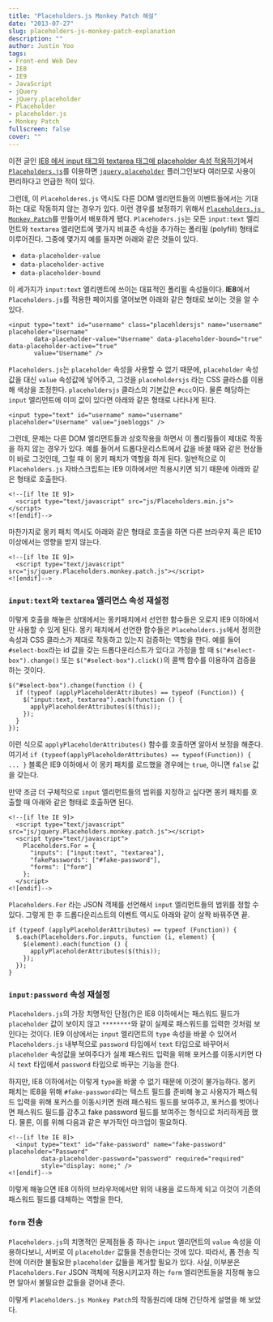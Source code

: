 ```yaml
---
title: "Placeholders.js Monkey Patch 해설"
date: "2013-07-27"
slug: placeholders-js-monkey-patch-explanation
description: ""
author: Justin Yoo
tags:
- Front-end Web Dev
- IE8
- IE9
- JavaScript
- jQuery
- jQuery.placeholder
- Placeholder
- placeholder.js
- Monkey Patch
fullscreen: false
cover: ""
---
```


이전 글인 [IE8 에서 input 태그와 textarea 태그에 placeholder 속성 적용하기](http://blog.aliencube.org/post/55867304483/ie8-input-textarea-placeholder)에서 [`Placeholders.js`](http://jamesallardice.github.io/Placeholders.js)를 이용하면 [`jquery.placeholder`](https://github.com/mathiasbynens/jquery-placeholder) 플러그인보다 여러모로 사용이 편리하다고 언급한 적이 있다.

그런데, 이 `Placeholderes.js` 역시도 다른 DOM 엘리먼트들의 이벤트들에서는 기대하는 대로 작동하지 않는 경우가 있다. 이런 경우를 보정하기 위해서 [`Placeholders.js Monkey Patch`](https://github.com/aliencube/Placeholders.js-Monkey-Patch)를 만들어서 배포하게 됐다. `Placehoders.js`는 모든 `input:text` 엘리먼트와 `textarea` 엘리먼트에 몇가지 비표준 속성을 추가하는 폴리필 (polyfill) 형태로 이루어진다. 그중에 몇가지 예를 들자면 아래와 같은 것들이 있다.

- `data-placeholder-value`
- `data-placeholder-active`
- `data-placeholder-bound`

이 세가지가 `input:text` 엘리멘트에 쓰이는 대표적인 폴리필 속성들이다. **IE8**에서 `Placeholders.js`를 적용한 페이지를 열어보면 아래와 같은 형태로 보이는 것을 알 수 있다.

```
<input type="text" id="username" class="placehldersjs" name="username" placeholder="Username"
       data-placeholder-value="Username" data-placeholder-bound="true" data-placeholder-active="true"
       value="Username" />

```

`Placeholders.js`는 `placeholder` 속성을 사용할 수 없기 때문에, `placeholder` 속성값을 대신 `value` 속성값에 넣어주고, 그것을 `placeholdersjs` 라는 CSS 클라스를 이용해 색상을 조정한다. `placeholdersjs` 클라스의 기본값은 `#ccc`이다. 물론 해당하는 `input` 엘리먼트에 이미 값이 있다면 아래와 같은 형태로 나타나게 된다.

```
<input type="text" id="username" name="username" placeholder="Username" value="joebloggs" />

```

그런데, 문제는 다른 DOM 엘리먼트들과 상호작용을 하면서 이 폴리필들이 제대로 작동을 하지 않는 경우가 있다. 예를 들어서 드롭다운리스트에서 값을 바꿀 때와 같은 현상들이 바로 그것인데, 그럴 때 이 몽키 패치가 역할을 하게 된다. 일반적으로 이 `Placeholders.js` 자바스크립트는 IE9 이하에서만 적용시키면 되기 때문에 아래와 같은 형태로 호출한다.

```
<!--[if lte IE 9]>
  <script type="text/javascript" src="js/Placeholders.min.js"></script>
<![endif]-->

```

마찬가지로 몽키 패치 역시도 아래와 같은 형태로 호출을 하면 다른 브라우저 혹은 IE10 이상에서는 영향을 받지 않는다.

```
<!--[if lte IE 9]>
  <script type="text/javascript" src="js/jquery.Placeholders.monkey.patch.js"></script>
<![endif]-->

```

### `input:text`와 `textarea` 엘리먼스 속성 재설정

이렇게 호출을 해놓은 상태에서는 몽키패치에서 선언한 함수들은 오로지 IE9 이하에서만 사용할 수 있게 된다. 몽키 패치에서 선언한 함수들은 `Placeholders.js`에서 정의한 속성과 CSS 클라스가 제대로 작동하고 있는지 검증하는 역할을 한다. 예를 들어 `#select-box`라는 id 값을 갖는 드롭다운리스트가 있다고 가정을 할 때 `$("#select-box").change()` 또는 `$("#select-box").click()`의 콜백 함수를 이용하여 검증을 하는 것이다.

```
$("#select-box").change(function () {
  if (typeof (applyPlaceholderAttributes) == typeof (Function)) {
    $("input:text, textarea").each(function () {
      applyPlaceholderAttributes($(this));
    });
  }
});

```

이런 식으로 `applyPlaceholderAttributes()` 함수를 호출하면 알아서 보정을 해준다. 여기서 `if (typeof(applyPlaceholderAttributes) == typeof(Function)) { ... }` 블록은 IE9 이하에서 이 몽키 패치를 로드했을 경우에는 `true`, 아니면 `false` 값을 갖는다.

만약 조금 더 구체적으로 `input` 엘리먼트들의 범위를 지정하고 싶다면 몽키 패치를 호출할 때 아래와 같은 형태로 호출하면 된다.

```
<!--[if lte IE 9]>
  <script type="text/javascript" src="js/jquery.Placeholders.monkey.patch.js"></script>
  <script type="text/javascript">
    Placeholders.For = {
      "inputs": ["input:text", "textarea"],
      "fakePasswords": ["#fake-password"],
      "forms": ["form"]
    };
  </script>
<![endif]-->

```

`Placeholders.For` 라는 JSON 객체를 선언해서 `input` 엘리먼트들의 범위를 정할 수 있다. 그렇게 한 후 드롭다운리스트의 이벤트 역시도 아래와 같이 살짝 바꿔주면 끝.

```
if (typeof (applyPlaceholderAttributes) == typeof (Function)) {
  $.each(Placeholders.For.inputs, function (i, element) {
    $(element).each(function () {
      applyPlaceholderAttributes($(this));
    });
  });
}

```

### `input:password` 속성 재설정

`Placeholders.js`의 가장 치명적인 단점(?)은 IE8 이하에서는 패스워드 필드가 `placeholder` 값이 보이지 않고 `********`와 같이 실제로 패스워드를 입력한 것처럼 보인다는 것이다. IE9 이상에서는 `input` 엘리먼트의 `type` 속성을 바꿀 수 있어서 `Placeholders.js` 내부적으로 `password` 타입에서 `text` 타입으로 바꾸어서 `placeholder` 속성값을 보여주다가 실제 패스워드 입력을 위해 포커스를 이동시키면 다시 `text` 타입에서 `password` 타입으로 바꾸는 기능을 한다.

하지만, IE8 이하에서는 이렇게 `type`을 바꿀 수 없기 때문에 이것이 불가능하다. 몽키 패치는 IE8을 위해 `#fake-password`라는 텍스트 필드를 준비해 놓고 사용자가 패스워드 입력을 위해 포커스를 이동시키면 원래 패스워드 필드를 보여주고, 포커스를 벗어나면 패스워드 필드를 감추고 fake password 필드를 보여주는 형식으로 처리하게끔 했다. 물론, 이를 위해 다음과 같은 부가적인 마크업이 필요하다.

```
<!--[if lte IE 8]>
  <input type="text" id="fake-password" name="fake-password" placeholder="Password"
         data-placeholder-password="password" required="required"
         style="display: none;" />
<![endif]-->

```

이렇게 해놓으면 IE8 이하의 브라우저에서만 위의 내용을 로드하게 되고 이것이 기존의 패스워드 필드를 대체하는 역할을 한다,

### `form` 전송

`Placeholders.js`의 치명적인 문제점들 중 하나는 `input` 엘리먼트의 `value` 속성을 이용하다보니, 서버로 이 `placeholder` 값들을 전송한다는 것에 있다. 따라서, 폼 전송 직전에 이러한 불필요한 `placeholder` 값들을 제거할 필요가 있다. 사실, 이부분은 `Placeholders.For` JSON 객체에 적용시키고자 하는 `form` 엘리먼트들을 지정해 놓으면 알아서 불필요한 값들을 걷어내 준다.

이렇게 `Placeholders.js Monkey Patch`의 작동원리에 대해 간단하게 설명을 해 보았다.

